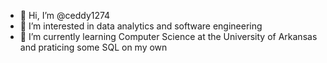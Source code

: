 - 👋 Hi, I’m @ceddy1274
- 👀 I’m interested in data analytics and software engineering
- 🌱 I’m currently learning Computer Science at the University of Arkansas and praticing some SQL on my own


<!---
ceddy1274/ceddy1274 is a ✨ special ✨ repository because its `README.md` (this file) appears on your GitHub profile.
You can click the Preview link to take a look at your changes.
--->
